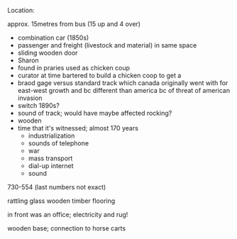 Location:

approx. 15metres from bus (15 up and 4 over)


- combination car (1850s)
- passenger and freight (livestock and material) in same space
- sliding wooden door
- Sharon
- found in praries used as chicken coup
- curator at time bartered to build a chicken coop to get a 
- braod gage versus standard track which canada originally went with for east-west growth and bc different than america bc of threat of american invasion
- switch 1890s?
- sound of track; would have maybe affected rocking?
- wooden 
- time that it's witnessed; almost 170 years
	- industrialization
	- sounds of telephone
	- war
	- mass transport
	- dial-up internet
	- sound

730-554
(last numbers not exact)

rattling glass
wooden timber flooring

in front was an office; electricity and rug! 

wooden base; connection to horse carts
